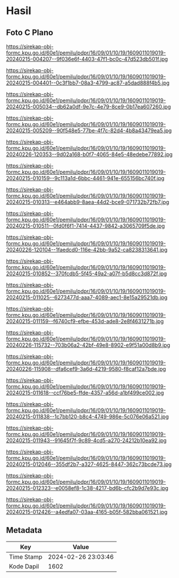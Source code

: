 # Hasil

## Foto C Plano

https://sirekap-obj-formc.kpu.go.id/60e1/pemilu/pdpr/16/09/01/10/19/1609011019019-20240215-004207--9f036e6f-4403-47f1-bc0c-47d523db501f.jpg

https://sirekap-obj-formc.kpu.go.id/60e1/pemilu/pdpr/16/09/01/10/19/1609011019019-20240215-004401--0c3f1bb7-08a3-4799-ac87-a5dad888f4b5.jpg

https://sirekap-obj-formc.kpu.go.id/60e1/pemilu/pdpr/16/09/01/10/19/1609011019019-20240215-005034--db62a0df-9e7c-4e79-8ce9-0b17ea607260.jpg

https://sirekap-obj-formc.kpu.go.id/60e1/pemilu/pdpr/16/09/01/10/19/1609011019019-20240215-005209--90f548e5-77be-4f7c-82d4-4b8a43479ea5.jpg

https://sirekap-obj-formc.kpu.go.id/60e1/pemilu/pdpr/16/09/01/10/19/1609011019019-20240226-120353--9d02a168-b0f7-4065-84e5-48edebe77892.jpg

https://sirekap-obj-formc.kpu.go.id/60e1/pemilu/pdpr/16/09/01/10/19/1609011019019-20240215-010159--9c113a1d-6bbc-4461-941e-655156bc740f.jpg

https://sirekap-obj-formc.kpu.go.id/60e1/pemilu/pdpr/16/09/01/10/19/1609011019019-20240215-010313--e464abb9-8aea-44d2-bce9-071732b72fb7.jpg

https://sirekap-obj-formc.kpu.go.id/60e1/pemilu/pdpr/16/09/01/10/19/1609011019019-20240215-010511--0fd0f6f1-7414-4437-9842-a3065709f5de.jpg

https://sirekap-obj-formc.kpu.go.id/60e1/pemilu/pdpr/16/09/01/10/19/1609011019019-20240226-120104--1faedcd0-116e-42bb-9a52-ca8238313641.jpg

https://sirekap-obj-formc.kpu.go.id/60e1/pemilu/pdpr/16/09/01/10/19/1609011019019-20240215-010852--370fcdb5-5f45-49a2-a07f-b5d8cc3d872f.jpg

https://sirekap-obj-formc.kpu.go.id/60e1/pemilu/pdpr/16/09/01/10/19/1609011019019-20240215-011025--6273477d-aaa7-4089-aec1-8e15a29521db.jpg

https://sirekap-obj-formc.kpu.go.id/60e1/pemilu/pdpr/16/09/01/10/19/1609011019019-20240215-011159--f6740cf9-efbe-453d-ade8-2e8f4631271b.jpg

https://sirekap-obj-formc.kpu.go.id/60e1/pemilu/pdpr/16/09/01/10/19/1609011019019-20240226-115732--703b06a2-42bf-49e8-8902-e9f51a00d8b9.jpg

https://sirekap-obj-formc.kpu.go.id/60e1/pemilu/pdpr/16/09/01/10/19/1609011019019-20240226-115908--dfa6cef9-3a6d-4219-9580-f8caf12a7bde.jpg

https://sirekap-obj-formc.kpu.go.id/60e1/pemilu/pdpr/16/09/01/10/19/1609011019019-20240215-011618--ccf76be5-ffde-4357-a56d-a1bf499ce002.jpg

https://sirekap-obj-formc.kpu.go.id/60e1/pemilu/pdpr/16/09/01/10/19/1609011019019-20240215-011838--1c7bb120-b8c4-4749-986e-5c076e06a521.jpg

https://sirekap-obj-formc.kpu.go.id/60e1/pemilu/pdpr/16/09/01/10/19/1609011019019-20240215-011943--91645f7f-9c89-4cd5-a270-24212b10ea92.jpg

https://sirekap-obj-formc.kpu.go.id/60e1/pemilu/pdpr/16/09/01/10/19/1609011019019-20240215-012046--355df2b7-a327-4625-8447-362c73bcde73.jpg

https://sirekap-obj-formc.kpu.go.id/60e1/pemilu/pdpr/16/09/01/10/19/1609011019019-20240215-012323--e0058ef8-1c38-4217-bd6b-cfc2b9d7e93c.jpg

https://sirekap-obj-formc.kpu.go.id/60e1/pemilu/pdpr/16/09/01/10/19/1609011019019-20240215-012426--a4edfa07-03aa-4165-b05f-582bba061521.jpg


## Metadata

| Key        | Value               |
| ---------- | ------------------- |
| Time Stamp | 2024-02-26 23:03:46 |
| Kode Dapil | 1602                |



